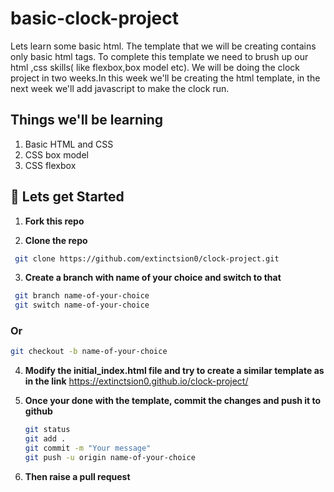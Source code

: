 # basic-clock-project
Lets learn some basic html. The template that we will be creating contains only basic html tags. To complete this template we need to brush up our html ,css skills( like flexbox,box model etc).
We will be doing the clock project in two weeks.In this week we'll be creating the html template, in the next week we'll add javascript to make the clock run.

## Things we'll be learning
1. Basic HTML and CSS
2. CSS box model
3. CSS flexbox
## 🚀 Lets get Started

1. **Fork this repo**

2. **Clone the repo**
  ```bash
   git clone https://github.com/extinctsion0/clock-project.git
   ```
3. **Create a branch with name of your choice and switch to that**
  ```bash
   git branch name-of-your-choice
   git switch name-of-your-choice
   ```
   ### Or
   ```bash
   git checkout -b name-of-your-choice
   ```
4. **Modify the initial_index.html file and try to create a similar template as in the link**
   https://extinctsion0.github.io/clock-project/
    
5. **Once your done with the template, commit the changes and push it to github**
   ```bash
   git status
   git add .
   git commit -m "Your message"
   git push -u origin name-of-your-choice
   ```
 6. **Then raise a pull request**


